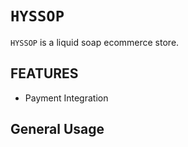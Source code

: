 # `HYSSOP`

`HYSSOP` is a liquid soap ecommerce store.

## FEATURES
* Payment Integration

## General Usage